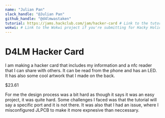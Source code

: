 ```yaml
---
name: "Julian Pan"
slack_handle: "@Julian Pan"
github_handle: "@d4lmwastaken"
tutorial: https://jams.hackclub.com/jam/hacker-card # Link to the tutorial if you used one
wokwi: # Link to the Wokwi project if you're submitting for Hacky Holidays
---
```


# D4LM Hacker Card

<!-- Describe your board in 2-3 sentences. What are you making? What will it do? -->
I am making a hacker card that includes my information and a nfc reader that I can share with others. It can be read from the phone and has an LED. It has also some cool artwork that I made on the back.
<!-- How much is it going to cost? -->
$23.61
<!-- Tell us a little bit about your design process. What were some challenges? What helped? ***Totally optional*** -->
For me the design process was a bit hard as though it says it was an easy project, it was quite hard. Some challenges I faced was that the tutorial will say a specific port and it is not there. It was also that I had an issue, where I misconfigured JLPCB to make it more expnesive than neccessary.
